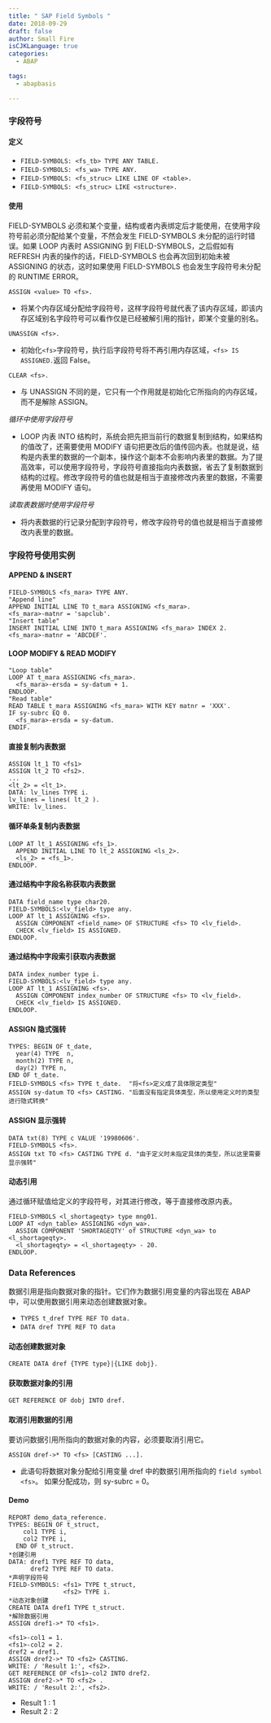 ```yaml
---
title: " SAP Field Symbols "
date: 2018-09-29
draft: false
author: Small Fire
isCJKLanguage: true
categories: 
  - ABAP

tags: 
  - abapbasis

---
```


### 字段符号

#### 定义

- `FIELD-SYMBOLS: <fs_tb> TYPE ANY TABLE.`
- `FIELD-SYMBOLS: <fs_wa> TYPE ANY.`
- `FIELD-SYMBOLS: <fs_struc> LIKE LINE OF <table>.`
- `FIELD-SYMBOLS: <fs_struc> LIKE <structure>.`

#### 使用

FIELD-SYMBOLS 必须和某个变量，结构或者内表绑定后才能使用，在使用字段符号前必须分配给某个变量，不然会发生 FIELD-SYMBOLS 未分配的运行时错误。如果 LOOP 内表时 ASSIGNING 到 FIELD-SYMBOLS，之后假如有 REFRESH 内表的操作的话，FIELD-SYMBOLS 也会再次回到初始未被  ASSIGNING 的状态，这时如果使用 FIELD-SYMBOLS 也会发生字段符号未分配的 RUNTIME ERROR。

`ASSIGN <value> TO <fs>.`

- 将某个内存区域分配给字段符号，这样字段符号就代表了该内存区域，即该内存区域别名字段符号可以看作仅是已经被解引用的指针，即某个变量的别名。

`UNASSIGN <fs>.`

- 初始化`<fs>`字段符号，执行后字段符号将不再引用内存区域，`<fs> IS ASSIGNED.`返回 False。

`CLEAR <fs>.`

- 与 UNASSIGN 不同的是，它只有一个作用就是初始化它所指向的内存区域，而不是解除 ASSIGN。

*循环中使用字段符号* 

- LOOP 内表 INTO 结构时，系统会把先把当前行的数据复制到结构，如果结构的值改了，还需要使用 MODIFY 语句把更改后的值传回内表。也就是说，结构是内表里的数据的一个副本，操作这个副本不会影响内表里的数据。为了提高效率，可以使用字段符号，字段符号直接指向内表数据，省去了复制数据到结构的过程。修改字段符号的值也就是相当于直接修改内表里的数据，不需要再使用 MODIFY 语句。


*读取表数据时使用字段符号*

- 将内表数据的行记录分配到字段符号，修改字段符号的值也就是相当于直接修改内表里的数据。

### 字段符号使用实例

#### APPEND & INSERT

```ABAP
FIELD-SYMBOLS <fs_mara> TYPE ANY.
"Append line"
APPEND INITIAL LINE TO t_mara ASSIGNING <fs_mara>.
<fs_mara>-matnr = 'sapclub'.
"Insert table"
INSERT INITIAL LINE INTO t_mara ASSIGNING <fs_mara> INDEX 2.
<fs_mara>-matnr = 'ABCDEF'.
```

#### LOOP MODIFY & READ MODIFY

```ABAP
"Loop table"
LOOP AT t_mara ASSIGNING <fs_mara>.
  <fs_mara>-ersda = sy-datum + 1.
ENDLOOP.
"Read table"
READ TABLE t_mara ASSIGNING <fs_mara> WITH KEY matnr = 'XXX'.
IF sy-subrc EQ 0.
  <fs_mara>-ersda = sy-datum.
ENDIF.
```

#### 直接复制内表数据

```ABAP
ASSIGN lt_1 TO <fs1>
ASSIGN lt_2 TO <fs2>.
...
<lt_2> = <lt_1>.
DATA: lv_lines TYPE i.
lv_lines = lines( lt_2 ).
WRITE: lv_lines.
```

#### 循环单条复制内表数据

```ABAP
LOOP AT lt_1 ASSIGNING <fs_1>.
  APPEND INITIAL LINE TO lt_2 ASSIGNING <ls_2>.
  <ls_2> = <fs_1>.
ENDLOOP.
```

#### 通过结构中字段名称获取内表数据

```ABAP
DATA field_name type char20.
FIELD-SYMBOLS:<lv_field> type any.
LOOP AT lt_1 ASSIGNING <fs>.
  ASSIGN COMPONENT <field_name> OF STRUCTURE <fs> TO <lv_field>.
  CHECK <lv_field> IS ASSIGNED.
ENDLOOP.
```

#### 通过结构中字段索引获取内表数据

```ABAP
DATA index_number type i.
FIELD-SYMBOLS:<lv_field> type any.
LOOP AT lt_1 ASSIGNING <fs>.
  ASSIGN COMPONENT index_number OF STRUCTURE <fs> TO <lv_field>.
  CHECK <lv_field> IS ASSIGNED.
ENDLOOP.
```

#### ASSIGN 隐式强转

```ABAP
TYPES: BEGIN OF t_date,
  year(4) TYPE  n,
  month(2) TYPE n,
  day(2) TYPE n,
END OF t_date.
FIELD-SYMBOLS <fs> TYPE t_date.  "将<fs>定义成了具体限定类型"
ASSIGN sy-datum TO <fs> CASTING. "后面没有指定具体类型，所以使用定义时的类型进行隐式转换"
```

#### ASSIGN 显示强转

```ABAP
DATA txt(8) TYPE c VALUE '19980606'.
FIELD-SYMBOLS <fs>.
ASSIGN txt TO <fs> CASTING TYPE d. "由于定义时未指定具体的类型，所以这里需要显示强转"
```

#### 动态引用

通过循环赋值给定义的字段符号，对其进行修改，等于直接修改原内表。

```ABAP
FIELD-SYMBOLS <l_shortageqty> type mng01.
LOOP AT <dyn_table> ASSIGNING <dyn_wa>.
  ASSIGN COMPONENT 'SHORTAGEQTY' of STRUCTURE <dyn_wa> to <l_shortageqty>.
  <l_shortageqty> = <l_shortageqty> - 20.
ENDLOOP.
```

### Data References

数据引用是指向数据对象的指针。它们作为数据引用变量的内容出现在 ABAP 中，可以使用数据引用来动态创建数据对象。

- `TYPES t_dref TYPE REF TO data.`
- `DATA dref TYPE REF TO data`

#### 动态创建数据对象

`CREATE DATA dref {TYPE type}|{LIKE dobj}.`

#### 获取数据对象的引用

`GET REFERENCE OF dobj INTO dref.`

#### 取消引用数据的引用

要访问数据引用所指向的数据对象的内容，必须要取消引用它。

`ASSIGN dref->* TO <fs> [CASTING ...].`

- 此语句将数据对象分配给引用变量 dref 中的数据引用所指向的 `field symbol <fs>`。 如果分配成功，则 sy-subrc = 0。

#### Demo

```ABAP
REPORT demo_data_reference.
TYPES: BEGIN OF t_struct,
    col1 TYPE i,
    col2 TYPE i,
  END OF t_struct.
*创建引用
DATA: dref1 TYPE REF TO data,
      dref2 TYPE REF TO data.
*声明字段符号
FIELD-SYMBOLS: <fs1> TYPE t_struct,
               <fs2> TYPE i.
*动态对象创建
CREATE DATA dref1 TYPE t_struct.
*解除数据引用
ASSIGN dref1->* TO <fs1>.

<fs1>-col1 = 1.
<fs1>-col2 = 2.
dref2 = dref1.
ASSIGN dref2->* TO <fs2> CASTING.
WRITE: / 'Result 1:', <fs2>.
GET REFERENCE OF <fs1>-col2 INTO dref2.
ASSIGN dref2->* TO <fs2> .
WRITE: / 'Result 2:', <fs2>.
```

- Result 1 : 1
- Result 2 : 2